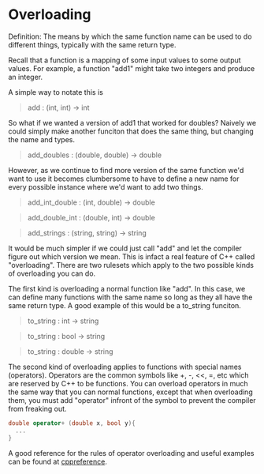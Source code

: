 # Overloading

Definition: The means by which the same function name can be used to do different things, typically with the same return type.

Recall that a function is a mapping of some input values to some output values. For example, a function "add1" might take two integers and produce an integer.

A simple way to notate this is 

> add : (int, int) -> int

So what if we wanted a version of add1 that worked for doubles? Naively we could simply make another funciton that does the same thing, but changing the name and types.

> add_doubles : (double, double) -> double

However, as we continue to find more version of the same function we'd want to use it becomes clumbersome to have to define a new name for every possible instance where we'd want to add two things.

> add\_int\_double : (int, double) -> double

> add\_double\_int : (double, int) -> double

> add_strings : (string, string) -> string

It would be much simpler if we could just call "add" and let the compiler figure out which version we mean. This is infact a real feature of C++ called "overloading". There are two rulesets which apply to the two possible kinds of overloading you can do. 

The first kind is overloading a normal function like "add". In this case, we can define many functions with the same name so long as they all have the same return type. A good example of this would be a to_string funciton.

> to_string : int -> string

> to_string : bool -> string

> to_string : double -> string

The second kind of overloading applies to functions with special names (operators). Operators are the common symbols like +, -, <<, =, etc which are reserved by C++ to be functions. You can overload operators in much the same way that you can normal functions, except that when overloading them, you must add "operator" infront of the symbol to prevent the compiler from freaking out.

```cpp
double operator+ (double x, bool y){
  ...
}
```

A good reference for the rules of operator overloading and useful examples can be found at [cppreference](http://en.cppreference.com/w/cpp/language/operators).
